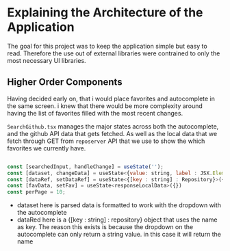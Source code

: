 # Explaining the Architecture of the Application

The goal for this project was to keep the application simple but easy to read. 
Therefore the use out of external libraries were contrained to only the most necessary UI libraries. 

## Higher Order Components 

Having decided early on, that i would place favorites and autocomplete in the same screen. i knew that there would be more complexity around having the list of favorites filled with the most recent changes.

`SearchGithub.tsx` manages the major states across both the autocomplete, and the github API data that gets fetched. As well as the local data that we fetch through GET from `reposerver` API that we use to show the which favorites we currently have.

```jsx

const [searchedInput, handleChange] = useState('');
const [dataset, changeData] = useState<{value: string, label : JSX.Element}[]>([]);
const [dataRef, setDataRef] = useState<{[key : string] : Repository}>({})
const [favData, setFav] = useState<responseLocalData>({})
const perPage = 10;

```
-  dataset here is parsed data is formatted to work with the dropdown with the autocomplete
-  dataRed here is a {[key : string] : repository} object that uses the name as key. The reason this exists is because the dropdown on the autocomplete can only return a string value. in this case it will return the name

